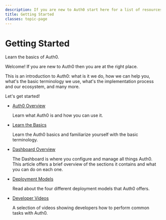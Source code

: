 ```yaml
---
description: If you are new to Auth0 start here for a list of resources that can get you started
title: Getting Started
classes: topic-page
---
```

<div class="topic-page-header">
  <div data-name="example" class="topic-page-badge"></div>
  <h1>Getting Started</h1>
  <p>
    Learn the basics of Auth0.
  </p>
</div>

Welcome! If you are new to Auth0 then you are at the right place.

This is an introduction to Auth0: what is it we do, how we can help you, what's the basic terminology we use, what's the implementation process and our ecosystem, and many more.

Let's get started!


<ul class="topic-links">
  <li>
    <i class="icon icon-budicon-715"></i><a href="/getting-started/overview">Auth0 Overview</a>
    <p>Learn what Auth0 is and how you can use it.</p>
  </li>
  <li>
    <i class="icon icon-budicon-715"></i><a href="/getting-started/the-basics">Learn the Basics</a>
    <p>Learn the Auth0 basics and familiarize yourself with the basic terminology.</p>
  </li>
  <li>
    <i class="icon icon-budicon-715"></i><a href="/getting-started/dashboard-overview">Dashboard Overview</a>
    <p>The Dashboard is where you configure and manage all things Auth0. This article offers a brief overview of the sections it contains and what you can do on each one.</p>
  </li>
  <li>
    <i class="icon icon-budicon-715"></i><a href="/getting-started/deployment-models">Deployment Models</a>
    <p>Read about the four different deployment models that Auth0 offers.</p>
  </li>
  <li>
    <i class="icon icon-budicon-715"></i><a href="/videos">Developer Videos</a>
    <p>A selection of videos showing developers how to perform common tasks with Auth0.</p>
  </li>
</ul>
